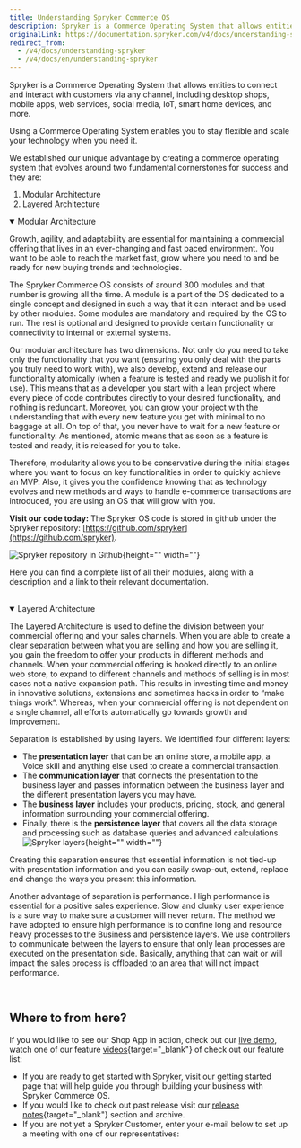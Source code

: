 ```yaml
---
title: Understanding Spryker Commerce OS
description: Spryker is a Commerce Operating System that allows entities to connect and interact with customers via any channel, including desktop shops, mobile apps, web services, social media, IoT, smart home devices, and more.
originalLink: https://documentation.spryker.com/v4/docs/understanding-spryker
redirect_from:
  - /v4/docs/understanding-spryker
  - /v4/docs/en/understanding-spryker
---
```


Spryker is a Commerce Operating System that allows entities to connect and interact with customers via any channel, including desktop shops, mobile apps, web services, social media, IoT, smart home devices, and more.

Using a Commerce Operating System enables you to stay flexible and scale your technology when you need it.

We established our unique advantage by creating a commerce operating system that evolves around two fundamental cornerstones for success and they are:

1. Modular Architecture
2. Layered Architecture

<details open>
<summary>Modular Architecture</summary>
    
Growth, agility, and adaptability are essential for maintaining a commercial offering that lives in an ever-changing and fast paced environment. You want to be able to reach the market fast, grow where you need to and be ready for new buying trends and technologies.
    
The Spryker Commerce OS consists of around 300 modules and that number is growing all the time.  A module is a part of the OS dedicated to a single concept and designed in such a way that it can interact and be used by other modules. Some modules are mandatory and required by the OS to run. The rest is  optional and designed to provide certain functionality or connectivity to internal or external systems.
    
Our modular architecture has two dimensions. Not only do you need to take only the functionality that you want (ensuring you only deal with the parts you truly need to work with), we also develop, extend and release our functionality atomically (when a feature is tested and ready we publish it for use). This means that as a developer you start with a lean project where every piece of code contributes directly to your desired functionality, and nothing is redundant. Moreover, you can grow your project with the understanding that with every new feature you get with minimal to no baggage at all. On top of that, you never have to wait for a new feature or functionality. As mentioned, atomic means that as soon as a feature is tested and ready, it is released for you to take.
    
Therefore, modularity allows you to be conservative during the initial stages where you want to focus on key functionalities in order to quickly achieve an MVP. Also, it gives you the confidence knowing that as technology evolves and new methods and ways to handle e-commerce transactions are introduced, you are using an OS that will grow with you.
    
**Visit our code today:**
The Spryker OS code is stored in github under the Spryker repository: [https://github.com/spryker](https://github.com/spryker). 

![Spryker repository in Github](https://spryker.s3.eu-central-1.amazonaws.com/docs/About/Understanding+Spryker/Understanding+the+Spryker+Commerce+OS/github.png){height="" width=""}

Here you can find a complete list of all their modules, along with a description and a link to their relevant documentation.

</br>
</details>

<details open>
<summary>Layered Architecture</summary>

The Layered Architecture is used to define the division between your commercial offering and your sales channels. When you are able to create a clear separation between what you are selling and how you are selling it, you gain the freedom to offer your products in different methods and channels. When your commercial offering is hooked directly to an online web store, to expand to different channels and methods of selling is in most cases not a native expansion path. This results in investing time and money in innovative solutions, extensions and sometimes hacks in order to “make things work”. Whereas, when your commercial offering is not dependent on a single channel, all efforts automatically go towards growth and improvement.
    
Separation is established by using layers. We identified four different layers: 

* The **presentation layer** that can be an online store, a mobile app, a Voice skill and anything else used to create a commercial transaction. 
* The **communication layer** that connects the presentation to the business layer and passes information between the business layer and the different presentation layers you may have.
*  The **business layer** includes your products, pricing, stock, and general information surrounding your commercial offering. 
*  Finally, there is the **persistence layer** that covers all the data storage and processing such as database queries and advanced calculations.
![Spryker layers](https://spryker.s3.eu-central-1.amazonaws.com/docs/About/Understanding+Spryker/Understanding+the+Spryker+Commerce+OS/spryker-layers.png){height="" width=""}

Creating this separation ensures that essential information is not tied-up with presentation information and you can easily swap-out, extend, replace and change the ways you present this information.

Another advantage of separation is performance. High performance is essential for a positive sales experience. Slow and clunky user experience is a sure way to make sure a customer will never return. The method we have adopted to ensure high performance is to confine long and resource heavy processes to the Business and persistence layers. We use controllers to communicate between the layers to ensure that only lean processes are executed on the presentation side. Basically, anything that can wait or will impact the sales process is offloaded to an area that will not impact performance.
    
</br>
</details>

## Where to from here?

If you would like to see our Shop App in action, check out our [live demo](https://now.spryker.com/en/demoshop), watch one of our feature [videos](/docs/scos/dev/about-spryker/202001.0/videos-and-webinars/spryker-videos.html){target="_blank"} of check out our feature list:

* If you are ready to get started with Spryker, visit our getting started page that will help guide you through building your business with Spryker Commerce OS. 
* If you would like to check out past release visit our [release notes](/docs/scos/dev/about-spryker/202001.0/releases/release-notes/release-notes.html){target="_blank"} section and archive.
* If you are not yet a Spryker Customer, enter your e-mail below to set up a meeting with one of our representatives:

<div class="script-embed" data-code="hbspt.forms.create({
				portalId: '2770802',
				formId: '07497448-50fb-4903-88f7-25c20c8f2e58'
				});">
</div>

<!-- draft

When you are ready to know more, read  to learn how to translate your e-Commerce requirement into an actionable plan.

-->
